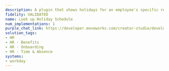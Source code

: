```yaml
---
description: A plugin that shows holidays for an employee's specific region.
fidelity: VALIDATED
name: Look up Holiday Schedule
num_implementations: 1
purple_chat_link: https://developer.moveworks.com/creator-studio/developer-tools/purple-chat-builder/?workspace=%7B%22title%22%3A%22My+Workspace%22%2C%22botSettings%22%3A%7B%7D%2C%22mocks%22%3A%5B%7B%22id%22%3A6991%2C%22title%22%3A%22Mock+1%22%2C%22transcript%22%3A%7B%22settings%22%3A%7B%22colorStyle%22%3A%22LIGHT%22%2C%22startTime%22%3A%2211%3A43+AM%22%2C%22defaultPerson%22%3A%22GWEN%22%2C%22editable%22%3Atrue%7D%2C%22messages%22%3A%5B%7B%22from%22%3A%22USER%22%2C%22text%22%3A%22What%27s+the+holiday+schedule%3F%22%7D%2C%7B%22from%22%3A%22ANNOTATION%22%2C%22text%22%3A%22%3Cp%3E%E2%9C%85+Working+on+%3Cb%3EHoliday+Schedule%3C%2Fb%3E%3Cbr%3E%E2%8F%B3+Calling+Plugin+%3Cb%3ELookup+Holiday+Schedule%3C%2Fb%3E%3C%2Fp%3E%22%7D%2C%7B%22from%22%3A%22BOT%22%2C%22text%22%3A%22For+US+employees%2C+the+holiday+schedule+includes%3A%3Cbr%3E-+New+Year%27s+Day%3Cbr%3E-+Memorial+Day%3Cbr%3E-+Independence+Day%3Cbr%3E-+Labor+Day%3Cbr%3E-+Thanksgiving+Day+and+the+following+Friday%3Cbr%3E-+Christmas+Day%3Cbr%3EEmployees+are+also+eligible+for+two+floating+holidays+per+year.+%F0%9F%91%8D+Is+there+anything+else+you+need+assistance+with%3F%22%7D%5D%7D%7D%5D%7D
solution_tags:
- HR
- HR - Benefits
- HR - Onboarding
- HR - Time & Absence
systems:
- workday
---
```

